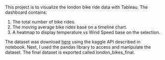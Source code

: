This project is to visualize the london bike ride data with Tableau. 
The dashboard contains:

1. The total number of bike rides.
2. The moving average bike rides base on a timeline chart.
3. A heatmap to display temperature vs Wind Speed base on the selection.

The dataset was download [here](https://www.kaggle.com/datasets/hmavrodiev/london-bike-sharing-dataset) using the kaggle API described in notebook.
Next, I used the pandas library to access and manipulate the dataset.
The final dataset is exported called london_bikes_final.



